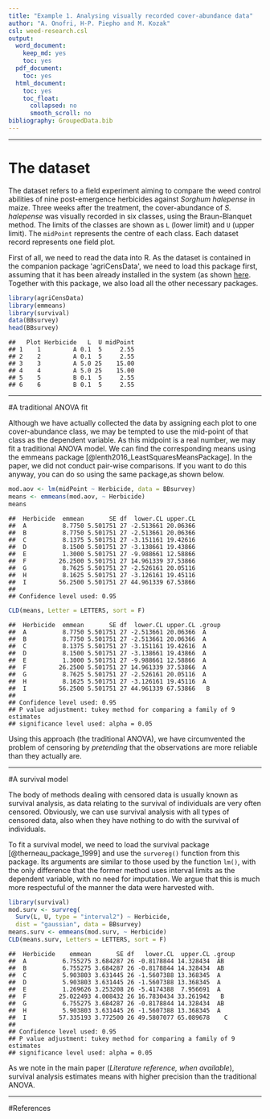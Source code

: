 ```yaml
---
title: "Example 1. Analysing visually recorded cover-abundance data"
author: "A. Onofri, H-P. Piepho and M. Kozak"
csl: weed-research.csl
output:
  word_document:
    keep_md: yes
    toc: yes
  pdf_document:
    toc: yes
  html_document:
    toc: yes
    toc_float:
      collapsed: no
      smooth_scroll: no
bibliography: GroupedData.bib
---
```



---
   
  



# The dataset

The dataset refers to a field experiment aiming to compare the weed control abilities of nine post-emergence herbicides against *Sorghum halepense* in maize. Three weeks after the treatment, the cover-abundance of *S. halepense* was visually recorded in six classes, using the Braun-Blanquet method. The limits of the classes are shown as `L` (lower limit) and `U` (upper limit). The `midPoint` represents the centre of each class. Each dataset record represents one field plot.

First of all, we need to read the data into R. As the dataset is contained in the companion package 'agriCensData', we need to load this package first, assuming that it has been already installed in the system (as shown [here](https://onofriandreapg.github.io/agriCensData/index.html). Together with this package, we also load all the other necessary packages.



```r
library(agriCensData)
library(emmeans)
library(survival)
data(BBsurvey)
head(BBsurvey)
```

```
##   Plot Herbicide   L  U midPoint
## 1    1         A 0.1  5     2.55
## 2    2         A 0.1  5     2.55
## 3    3         A 5.0 25    15.00
## 4    4         A 5.0 25    15.00
## 5    5         B 0.1  5     2.55
## 6    6         B 0.1  5     2.55
```

---

#A traditional ANOVA fit

Although we have actually collected the data by assigning each plot to one cover-abundance class, we may be tempted to use the mid-point of that class as the dependent variable. As this midpoint is a real number, we may fit a traditional ANOVA model. We can find the corresponding means using the emmeans package [@lenth2016_LeastSquaresMeansPackage]. In the paper, we did not conduct pair-wise comparisons. If you want to do this anyway, you can do so using the same package,as shown below.



```r
mod.aov <- lm(midPoint ~ Herbicide, data = BBsurvey)
means <- emmeans(mod.aov, ~ Herbicide) 
means
```

```
##  Herbicide  emmean       SE df  lower.CL upper.CL
##  A          8.7750 5.501751 27 -2.513661 20.06366
##  B          8.7750 5.501751 27 -2.513661 20.06366
##  C          8.1375 5.501751 27 -3.151161 19.42616
##  D          8.1500 5.501751 27 -3.138661 19.43866
##  E          1.3000 5.501751 27 -9.988661 12.58866
##  F         26.2500 5.501751 27 14.961339 37.53866
##  G          8.7625 5.501751 27 -2.526161 20.05116
##  H          8.1625 5.501751 27 -3.126161 19.45116
##  I         56.2500 5.501751 27 44.961339 67.53866
## 
## Confidence level used: 0.95
```

```r
CLD(means, Letter = LETTERS, sort = F)
```

```
##  Herbicide  emmean       SE df  lower.CL upper.CL .group
##  A          8.7750 5.501751 27 -2.513661 20.06366  A    
##  B          8.7750 5.501751 27 -2.513661 20.06366  A    
##  C          8.1375 5.501751 27 -3.151161 19.42616  A    
##  D          8.1500 5.501751 27 -3.138661 19.43866  A    
##  E          1.3000 5.501751 27 -9.988661 12.58866  A    
##  F         26.2500 5.501751 27 14.961339 37.53866  A    
##  G          8.7625 5.501751 27 -2.526161 20.05116  A    
##  H          8.1625 5.501751 27 -3.126161 19.45116  A    
##  I         56.2500 5.501751 27 44.961339 67.53866   B   
## 
## Confidence level used: 0.95 
## P value adjustment: tukey method for comparing a family of 9 estimates 
## significance level used: alpha = 0.05
```


Using this approach (the traditional ANOVA), we have circumvented the problem of censoring by *pretending* that the observations are more reliable than they actually are.

---

#A survival model

The body of methods dealing with censored data is usually known as survival analysis, as data relating to the survival of individuals are very often censored. Obviously, we can use survival analysis with all types of censored data, also when they have nothing to do with the survival of individuals.

To fit a survival model, we need to load the survival package [@therneau_package_1999] and use the `survereg()` function from this package. Its arguments are similar to those used by the function `lm()`, with the only difference  that the former method uses interval limits as the dependent variable, with no need for imputation. We argue that this is much more respectuful of the manner the data were harvested with.



```r
library(survival)
mod.surv <- survreg(
  Surv(L, U, type = "interval2") ~ Herbicide, 
  dist = "gaussian", data = BBsurvey)
means.surv <- emmeans(mod.surv, ~ Herbicide) 
CLD(means.surv, Letters = LETTERS, sort = F)
```

```
##  Herbicide    emmean       SE df   lower.CL  upper.CL .group
##  A          6.755275 3.684287 26 -0.8178844 14.328434  AB   
##  B          6.755275 3.684287 26 -0.8178844 14.328434  AB   
##  C          5.903803 3.631445 26 -1.5607388 13.368345  A    
##  D          5.903803 3.631445 26 -1.5607388 13.368345  A    
##  E          1.269626 3.253208 26 -5.4174388  7.956691  A    
##  F         25.022493 4.008432 26 16.7830434 33.261942   B   
##  G          6.755275 3.684287 26 -0.8178844 14.328434  AB   
##  H          5.903803 3.631445 26 -1.5607388 13.368345  A    
##  I         57.335193 3.772500 26 49.5807077 65.089678    C  
## 
## Confidence level used: 0.95 
## P value adjustment: tukey method for comparing a family of 9 estimates 
## significance level used: alpha = 0.05
```

As we note in the main paper (*Literature reference, when available*), survival analysis estimates means with higher precision than the traditional ANOVA.

---

#References


